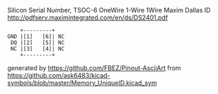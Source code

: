 Silicon Serial Number, TSOC-6
OneWire 1-Wire 1Wire Maxim Dallas ID
http://pdfserv.maximintegrated.com/en/ds/DS2401.pdf


	    +---------+
	GND |[1]   [6]| NC
	 DQ |[2]   [5]| NC
	 NC |[3]   [4]| NC
	    +---------+


generated by https://github.com/FBEZ/Pinout-AsciiArt from https://github.com/ask6483/kicad-symbols/blob/master/Memory_UniqueID.kicad_sym